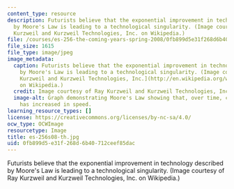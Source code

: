 ```yaml
---
content_type: resource
description: Futurists believe that the exponential improvement in technology described
  by Moore's Law is leading to a technological singularity. (Image courtesy of Ray
  Kurzweil and Kurzweil Technologies, Inc. on Wikipedia.)
file: /courses/es-256-the-coming-years-spring-2008/0fb899d5e31f268d6b40712ceef85dac_es-256s08-th.jpg
file_size: 1615
file_type: image/jpeg
image_metadata:
  caption: Futurists believe that the exponential improvement in technology described
    by Moore's Law is leading to a technological singularity. (Image courtesy of [Ray
    Kurzweil and Kurzweil Technologies, Inc.](http://en.wikipedia.org/wiki/File:PPTMooresLawai.jpg)
    on Wikipedia.)
  credit: Image courtesy of Ray Kurzweil and Kurzweil Technologies, Inc. on Wikipedia.
  image-alt: Graph demonstrating Moore's Law showing that, over time, computer hardware
    has increased in speed.
learning_resource_types: []
license: https://creativecommons.org/licenses/by-nc-sa/4.0/
ocw_type: OCWImage
resourcetype: Image
title: es-256s08-th.jpg
uid: 0fb899d5-e31f-268d-6b40-712ceef85dac
---
```

Futurists believe that the exponential improvement in technology described by Moore's Law is leading to a technological singularity. (Image courtesy of Ray Kurzweil and Kurzweil Technologies, Inc. on Wikipedia.)
